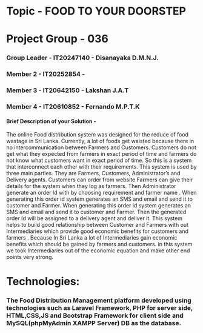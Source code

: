 # Topic - FOOD TO YOUR DOORSTEP

# Project Group - 036
### Group Leader - IT20247140 - Disanayaka D.M.N.J.
### Member 2 -  IT20252854 - 
### Member 3 - IT20642150 - Lakshan J.A.T
### Member 4 - IT20610852 - Fernando M.P.T.K

#### Brief Description of your Solution - 

The online Food distribution system was designed for the reduce of food wastage in Sri Lanka. Currently, a lot of foods get waisted because there in no intercommunication between Farmers and Customers. Customers do not get what they expected from farmers in exact period of time and farmers do not know what customers want in exact period of time. So this is a system that interconnect each other with their requirements. This system is used by three main parties. They are Farmers, Customers, Administrator’s and Delivery agents. Customers can order from website Farmers can give their details for the system when they log as farmers. Then Administrator generate an order Id with by choosing requirement and farmer name . When generating this order id system generates an SMS and email and send it to customer and Farmer. When generating this order id system generates an SMS and email and send it to customer and Farmer.
Then the generated order Id will be assigned to a delivery agent and deliver it. This system helps to build good relationship between Customer and Farmers with out Intermediaries which provide good economic benefits for customers and farmers . Because In Sri Lanka a lot of Intermediaries gain economic benefits which should be gained by farmers and customers. in this system we took Intermediaries out of the economic equation and make other end points very strong.

# Technologies:
### The Food Distribution Management platform developed using technologies such as Laravel Framework, PHP for server side, HTML,CSS,JS and Bootstrap Framework for client side and MySQL(phpMyAdmin XAMPP Server) DB as the database.
